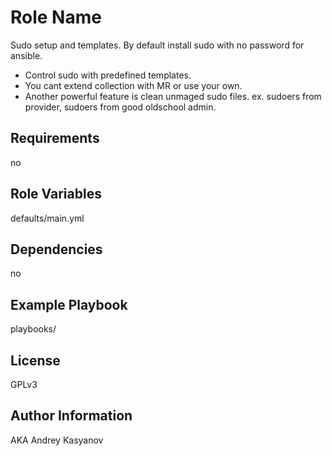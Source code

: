 Role Name
=========

Sudo setup and templates. By default install sudo with no password for ansible.


* Control sudo with predefined templates.
* You cant extend collection with MR or use your own.
* Another powerful feature is clean unmaged sudo files. ex. sudoers from provider, sudoers from good oldschool admin.

Requirements
------------

no

Role Variables
--------------

defaults/main.yml

Dependencies
------------

no

Example Playbook
----------------

playbooks/

License
-------

GPLv3

Author Information
------------------

AKA Andrey Kasyanov

